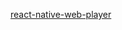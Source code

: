 [react-native-web-player](https://cdn.rawgit.com/dabbott/react-native-web-player/gh-v1.9.1/index.html)